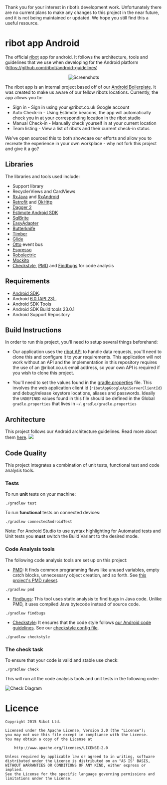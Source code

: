 Thank you for your interest in ribot’s development work. Unfortunately there are no current plans to make any changes to this project in the near future, and it is not being maintained or updated. We hope you still find this a useful resource.

# ribot app Android

The official [ribot](http://ribot.co.uk) app for android. It follows the architecture, tools and guidelines that we use when developing for the Android platform (https://github.com/ribot/android-guidelines)

<p align="center">
    <img src="images/screens.png" alt="Screenshots"/>
</p>

The ribot app is an internal project based off of our [Android Boilerplate](https://github.com/ribot/android-boilerplate).
It was created to make us aware of our fellow ribots locations. Currently, the app allows you to:

- Sign in - Sign in using your @ribot.co.uk Google account
- Auto Check-in - Using Estimote beacons, the app will automatically check you in at your corresponding
location in the ribot studio
- Manual Check-in - Manually check yourself in at your current location
- Team listing - View a list of ribots and their current check-in status

We've open sourced this to both showcase our efforts and allow you to recreate the
experience in your own workplace - why not fork this project and give it a go?

## Libraries

The libraries and tools used include:

- Support library
- RecyclerViews and CardViews 
- [RxJava](https://github.com/ReactiveX/RxJava) and [RxAndroid](https://github.com/ReactiveX/RxAndroid) 
- [Retrofit](http://square.github.io/retrofit/) and [OkHttp](https://github.com/square/okhttp)
- [Dagger 2](http://google.github.io/dagger/)
- [Estimote Android SDK](https://github.com/Estimote/Android-SDK)
- [SqlBrite](https://github.com/square/sqlbrite)
- [EasyAdapter](https://github.com/ribot/easy-adapter)
- [Butterknife](https://github.com/JakeWharton/butterknife)
- [Timber](https://github.com/JakeWharton/timber)
- [Glide](https://github.com/bumptech/glide)
- [Otto](http://square.github.io/otto/) event bus
- [Espresso](https://google.github.io/android-testing-support-library/)
- [Robolectric](http://robolectric.org/)
- [Mockito](http://mockito.org/)
- [Checkstyle](http://checkstyle.sourceforge.net/), [PMD](https://pmd.github.io/) and [Findbugs](http://findbugs.sourceforge.net/) for code analysis

## Requirements

- [Android SDK](http://developer.android.com/sdk/index.html).
- Android [6.0 (API 23) ](http://developer.android.com/tools/revisions/platforms.html#6.0).
- Android SDK Tools
- Android SDK Build tools 23.0.1
- Android Support Repository

## Build Instructions

In order to run this project, you'll need to setup several things beforehand:

- Our application uses the [ribot API](https://github.com/ribot/ribot-api) to handle data requests,
you'll need to clone this and configure it to your requirements. This application will not work without an API and the implementation
in this repository requires the use of an @ribot.co.uk email address, so your own API is required if you wish to clone this project.

- You'll need to set the values found in the [gradle.properties](gradle.properties) file.
This involves the web application client id (`ribotAppGoogleApiServerClientId`) and debug/release keystore locations, aliases and passwords. Ideally the
`UNDEFINED` values found in this file should be defined in the Global `gradle.properties` that lives in `~/.gradle/gradle.properties`

## Architecture

This project follows our Android architecture guidelines. Read more about them [here](https://github.com/ribot/android-guidelines/blob/master/architecture_guidelines/android_architecture.md). 
![](https://github.com/ribot/android-guidelines/raw/master/architecture_guidelines/architecture_diagram.png)

## Code Quality

This project integrates a combination of unit tests, functional test and code analysis tools. 

### Tests

To run **unit** tests on your machine:

``` 
./gradlew test
``` 

To run **functional** tests on connected devices:

``` 
./gradlew connectedAndroidTest
``` 

Note: For Android Studio to use syntax highlighting for Automated tests and Unit tests you **must** switch the Build Variant to the desired mode.

### Code Analysis tools 

The following code analysis tools are set up on this project:

* [PMD](https://pmd.github.io/): It finds common programming flaws like unused variables, empty catch blocks, unnecessary object creation, and so forth. See [this project's PMD ruleset](config/quality/pmd/pmd-ruleset.xml).

``` 
./gradlew pmd
```

* [Findbugs](http://findbugs.sourceforge.net/): This tool uses static analysis to find bugs in Java code. Unlike PMD, it uses compiled Java bytecode instead of source code.

```
./gradlew findbugs
```

* [Checkstyle](http://checkstyle.sourceforge.net/): It ensures that the code style follows [our Android code guidelines](https://github.com/ribot/android-guidelines/blob/master/project_and_code_guidelines.md#2-code-guidelines). See our [checkstyle config file](config/quality/checkstyle/checkstyle-config.xml).

```
./gradlew checkstyle
```

### The check task

To ensure that your code is valid and stable use check: 

```
./gradlew check
```

This will run all the code analysis tools and unit tests in the following order:

![Check Diagram](images/check-task-diagram.png)

# Licence

```
Copyright 2015 Ribot Ltd.

Licensed under the Apache License, Version 2.0 (the "License");
you may not use this file except in compliance with the License.
You may obtain a copy of the License at

    http://www.apache.org/licenses/LICENSE-2.0

Unless required by applicable law or agreed to in writing, software
distributed under the License is distributed on an "AS IS" BASIS,
WITHOUT WARRANTIES OR CONDITIONS OF ANY KIND, either express or implied.
See the License for the specific language governing permissions and
limitations under the License.
```
